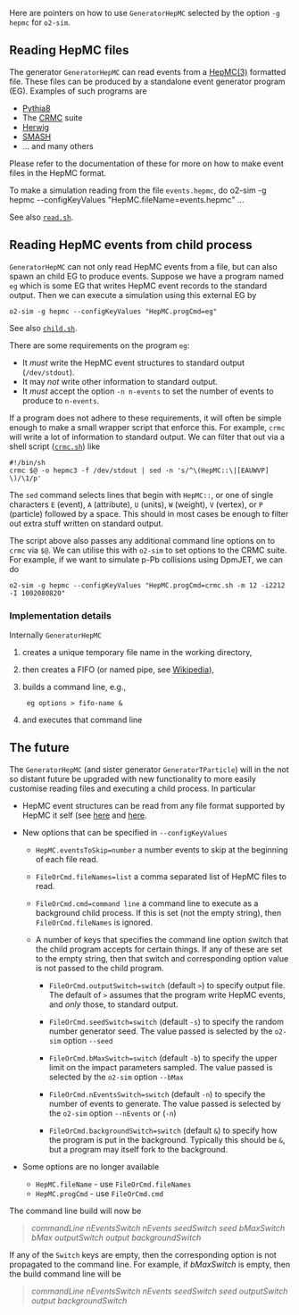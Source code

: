 <!-- doxy
\page refrunSimExamplesHepMC Example reading HepMC events
/doxy -->

Here are pointers on how to use `GeneratorHepMC` selected by the
option `-g hepmc` for `o2-sim`.

## Reading HepMC files

The generator `GeneratorHepMC` can read events from a
[HepMC(3)](http://hepmc.web.cern.ch/hepmc/) formatted file.  These
files can be produced by a standalone event generator program (EG).
Examples of such programs are

- [Pythia8](https://pythia.org)
- The [CRMC](https://gitlab.iap.kit.edu/AirShowerPhysics/crmc) suite
- [Herwig](https://herwig.hepforge.org/)
- [SMASH](https://smash-transport.github.io/)
- ... and many others

Please refer to the documentation of these for more on how to make
event files in the HepMC format.

To make a simulation reading from the file `events.hepmc`, do
    o2-sim -g hepmc --configKeyValues "HepMC.fileName=events.hepmc" ...
    
See also [`read.sh`](read.sh).

## Reading HepMC events from child process
`GeneratorHepMC` can not only read HepMC events from a file, but can
also spawn an child EG to produce events.  Suppose we have a program
named `eg` which is some EG that writes HepMC event records to the
standard output.  Then we can execute a simulation using this external
EG by

    o2-sim -g hepmc --configKeyValues "HepMC.progCmd=eg"

See also [`child.sh`](child.sh). 

There are some requirements on the program `eg`:

- It _must_ write the HepMC event structures to standard output
  (`/dev/stdout`).
- It may _not_ write other information to standard output.
- It _must_ accept the option `-n n-events` to set the number of
  events to produce to `n-events`.

If a program does not adhere to these requirements, it will often be
simple enough to make a small wrapper script that enforce this.  For
example, `crmc` will write a lot of information to standard output.
We can filter that out via a shell script ([`crmc.sh`](crmc.sh)) like

    #!/bin/sh
    crmc $@ -o hepmc3 -f /dev/stdout | sed -n 's/^\(HepMC::\|[EAUWVP] \)/\1/p'
    
The `sed` command selects lines that begin with `HepMC::`, or one
of single characters `E` (event), `A` (attribute), `U` (units), `W`
(weight), `V` (vertex), or `P` (particle) followed by a space.  This
should in most cases be enough to filter out extra stuff written on
standard output.

The script above also passes any additional command line options on to
`crmc` via `$@`.  We can utilise this with `o2-sim` to set options to
the CRMC suite.  For example, if we want to simulate p-Pb collisions
using DpmJET, we can do

    o2-sim -g hepmc --configKeyValues "HepMC.progCmd=crmc.sh -m 12 -i2212 -I 1002080820"
    
    
### Implementation details

Internally `GeneratorHepMC`

1. creates a unique temporary file name in the working directory,
2. then creates a FIFO (or named pipe, see
   [Wikipedia](https://en.wikipedia.org/wiki/Named_pipe)),
3. builds a command line, e.g.,

        eg options > fifo-name &

4. and executes that command line

## The future

The `GeneratorHepMC` (and sister generator `GeneratorTParticle`) will
in the not so distant future be upgraded with new functionality to
more easily customise reading files and executing a child process.  In
particular

- HepMC event structures can be read from any file format supported by
  HepMC it self (see
  [here](http://hepmc.web.cern.ch/hepmc/group__IO.html) and
  [here](http://hepmc.web.cern.ch/hepmc/group__factory.html).

- New options that can be specified in `--configKeyValues`

  - `HepMC.eventsToSkip=number` a number events to skip at the
    beginning of each file read.

  - `FileOrCmd.fileNames=list` a comma separated list of HepMC files
    to read.

  - `FileOrCmd.cmd=command line` a command line to execute as a
    background child process.  If this is set (not the empty string),
    then `FileOrCmd.fileNames` is ignored.

  - A number of keys that specifies the command line option switch
    that the child program accepts for certain things.  If any of
    these are set to the empty string, then that switch and
    corresponding option value is not passed to the child program.

    - `FileOrCmd.outputSwitch=switch` (default `>`) to specify output
      file.  The default of `>` assumes that the program write HepMC
      events, and _only_ those, to standard output.

    - `FileOrCmd.seedSwitch=switch` (default `-s`) to specify the
      random number generator seed. The value passed is selected by
      the `o2-sim` option `--seed`

    - `FileOrCmd.bMaxSwitch=switch` (default `-b`) to specify the
       upper limit on the impact parameters sampled.  The value passed
       is selected by the `o2-sim` option `--bMax`

    - `FileOrCmd.nEventsSwitch=switch` (default `-n`) to specify the
       number of events to generate.  The value passed is selected by
       the `o2-sim` option `--nEvents` or (`-n`)

    - `FileOrCmd.backgroundSwitch=switch` (default `&`) to specify how
      the program is put in the background.  Typically this should be
      `&`, but a program may itself fork to the background.

- Some options are no longer available
  - `HepMC.fileName` - use `FileOrCmd.fileNames`
  - `HepMC.progCmd` - use `FileOrCmd.cmd`

The command line build will now be

> _commandLine_ _nEventsSwitch_ _nEvents_ _seedSwitch_ _seed_
> _bMaxSwitch_ _bMax_ _outputSwitch_ _output_ _backgroundSwitch_

If any of the `Switch` keys are empty, then the corresponding option
is not propagated to the command line.  For example, if _bMaxSwitch_
is empty, then the build command line will be

> _commandLine_ _nEventsSwitch_ _nEvents_ _seedSwitch_ _seed_
> _outputSwitch_ _output_ _backgroundSwitch_

